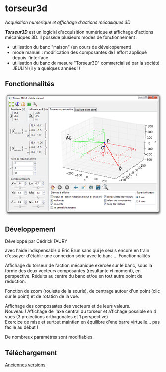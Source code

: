 # torseur3d
_Acquisition numérique et affichage d'actions mécaniques 3D_

_**Torseur3D**_ est un logiciel d'acquisition numérique et affichage d'actions mécaniques 3D.
Il possède plusieurs modes de fonctionnement :
 * utilisation du banc "maison" (en cours de développement)
 * mode manuel : modification des composantes de l'effort appliqué depuis l'interface
 * utilisation du banc de mesure "Torseur3D" commercialisé par la société JEULIN (il y a quelques années !)

## Fonctionnalités ##

![Capture](SiteWeb/Capture1.png)


## Développement ##

Développé par Cédrick FAURY

avec l'aide indispensable d'Eric Brun sans qui je serais encore en train d'essayer d'établir une connexion série avec le banc ...
Fonctionnalités

Affichage du torseur de l'action mécanique exercée sur le banc, sous la forme des deux vecteurs composantes (résultante et moment), en perspective.
Réduits au centre du banc et/ou en tout autre point de réduction.

Fonction de zoom (roulette de la souris), de centrage autour d'un point (clic sur le point) et de rotation de la vue.

Affichage des composantes des vecteurs et de leurs valeurs. 	
Nouveau ! Affichage de l'axe central du torseur et affichage possible en 4 vues (3 projections orthogonales et 1 perspective)	
Exercice de mise et surtout maintien en équilibre d'une barre virtuelle...
pas facile au début !

De nombreux paramètres sont modifiables. 	

## Téléchargement ##

[Anciennes versions]()
